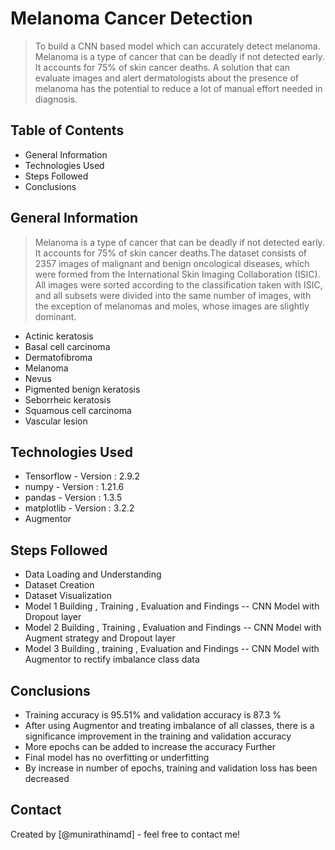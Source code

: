 # Melanoma Cancer Detection
> To build a CNN based model which can accurately detect melanoma. Melanoma is a type of cancer that can be deadly if not detected early. It accounts for 75% of skin cancer deaths. A solution that can evaluate images and alert dermatologists about the presence of melanoma has the potential to reduce a lot of manual effort needed in diagnosis.


## Table of Contents
* General Information
* Technologies Used
* Steps Followed
* Conclusions


## General Information
> Melanoma is a type of cancer that can be deadly if not detected early. It accounts for 75% of skin cancer deaths.The dataset consists of 2357 images of malignant and benign oncological diseases, which were formed from the International Skin Imaging Collaboration (ISIC). All images were sorted according to the classification taken with ISIC, and all subsets were divided into the same number of images, with the exception of melanomas and moles, whose images are slightly dominant.

- Actinic keratosis
- Basal cell carcinoma
- Dermatofibroma
- Melanoma
- Nevus
- Pigmented benign keratosis
- Seborrheic keratosis
- Squamous cell carcinoma
- Vascular lesion

## Technologies Used
- Tensorflow      - Version : 2.9.2
- numpy       - Version : 1.21.6
- pandas      - Version : 1.3.5
- matplotlib  - Version : 3.2.2
- Augmentor

## Steps Followed

- Data Loading and Understanding
- Dataset Creation
- Dataset Visualization
- Model 1 Building , Training , Evaluation and Findings -- CNN Model with Dropout layer
- Model 2 Building , Training , Evaluation and Findings -- CNN Model with Augment strategy and Dropout layer
- Model 3 Building , training , Evaluation and Findings -- CNN Model with Augmentor to rectify imbalance class data

## Conclusions
- Training accuracy is 95.51% and validation accuracy is 87.3 %
- After using Augmentor and treating imbalance of all classes, there is a significance improvement in the training and validation accuracy
- More epochs can be added to increase the accuracy Further
- Final model has no overfitting or underfitting
- By increase in number of epochs, training and validation loss has been decreased


## Contact
Created by [@munirathinamd] - feel free to contact me!
